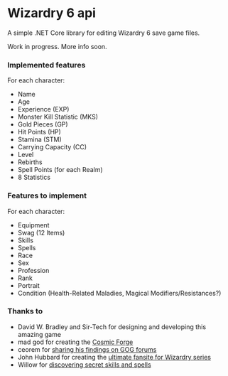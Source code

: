# Wizardry 6 api

A simple .NET Core library for editing Wizardry 6 save game files.

Work in progress. More info soon.

### Implemented features

For each character:
* Name
* Age
* Experience (EXP)
* Monster Kill Statistic (MKS)
* Gold Pieces (GP)
* Hit Points (HP)
* Stamina (STM)
* Carrying Capacity (CC)
* Level
* Rebirths
* Spell Points (for each Realm)
* 8 Statistics

### Features to implement

For each character:
* Equipment
* Swag (12 Items)
* Skills
* Spells
* Race
* Sex
* Profession
* Rank
* Portrait
* Condition (Health-Related Maladies, Magical Modifiers/Resistances?)

### Thanks to

* David W. Bradley and Sir-Tech for designing and developing this amazing game
* mad god for creating the [Cosmic Forge](https://mad-god.webs.com/cosmicforge.htm)
* ceorem for [sharing his findings on GOG forums](https://www.gog.com/forum/wizardry_series/cosmic_forge_editor_how_to_edit_character_stats_in_wiz6_wiz7_savegame_files/post2)
* John Hubbard for creating the [ultimate fansite for Wizardry series](https://www.tk421.net/wizardry/)
* Willow for [discovering secret skills and spells](http://www.softwarespecialties.com/dcforum/DCForumID5/86.html)